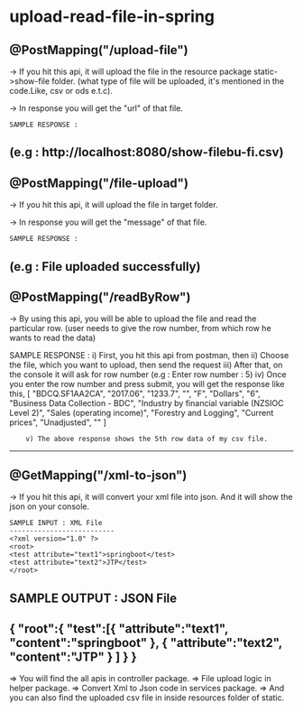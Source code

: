# upload-read-file-in-spring

## @PostMapping("/upload-file")
-> If you hit this api, it will upload the file in the resource package static->show-file folder.
   (what type of file will be uploaded, it's mentioned in the code.Like, csv or ods e.t.c).

-> In response you will get the "url" of that file.

    SAMPLE RESPONSE :
   (e.g : http://localhost:8080/show-filebu-fi.csv)
---------------------------------------------------------------------------

## @PostMapping("/file-upload")
-> If you hit this api, it will upload the file in target folder.

-> In response you will get the "message" of that file.

    SAMPLE RESPONSE :
   (e.g : File uploaded successfully)
-----------------------------------------------------------------------

## @PostMapping("/readByRow")
-> By using this api, you will be able to upload the file and read the particular row.
   (user needs to give the row number, from which row he wants to read the data)

   SAMPLE RESPONSE :
   i) First, you hit this api from postman, then
   ii) Choose the file, which you want to upload, then send the request
   iii) After that, on the console it will ask for row number
   (e.g : Enter row number : 5)
   iv) Once you enter the row number and press submit, you will get the response like this,
        [
            "BDCQ.SF1AA2CA",
            "2017.06",
            "1233.7",
            "",
            "F",
            "Dollars",
            "6",
            "Business Data Collection - BDC",
            "Industry by financial variable (NZSIOC Level 2)",
            "Sales (operating income)",
            "Forestry and Logging",
            "Current prices",
            "Unadjusted",
            ""
        ]

        v) The above response shows the 5th row data of my csv file.
------------------------------------------------------------------------------------

## @GetMapping("/xml-to-json")
-> If you hit this api, it will convert your xml file into json. And it will show the json on your console.

    SAMPLE INPUT : XML File
    --------------------------
    <?xml version="1.0" ?>
    <root>
    <test attribute="text1">springboot</test>
    <test attribute="text2">JTP</test>
    </root>

   SAMPLE OUTPUT : JSON File
   ------------------------
   {
   "root":{
   "test":[{
   "attribute":"text1",
   "content":"springboot"
   },
   {
   "attribute":"text2",
   "content":"JTP"
   }
   ]
   }
   }
-----------------------------------------------------------------
=> You will find the all apis in controller package.
=> File upload logic in helper package.
=> Convert Xml to Json code in services package.
=> And you can also find the uploaded csv file in inside resources folder of static.
